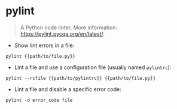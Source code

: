 # pylint

> A Python code linter.
> More information: <https://pylint.pycqa.org/en/latest/>.

- Show lint errors in a file:

`pylint {{path/to/file.py}}`

- Lint a file and use a configuration file (usually named `pylintrc`):

`pylint --rcfile {{path/to/pylintrc}} {{path/to/file.py}}`

- Lint a file and disable a specific error code:

`pylint -d error_code file`
